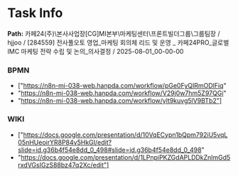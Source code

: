 # Task Info

**Path:** 카페24(주)\본사사업장\[CG]MI본부\마케팅센터\프론트빌더그룹\그룹팀장 / hjjoo / [284559] 전사풀오토 영업_마케팅 회의체 리드 및 운영 _ 카페24PRO_글로벌 IMC 마케팅 전략 수립 및 논의_의사결정 / 2025-08-01_00-00-00

### BPMN
- ["https://n8n-mi-038-web.hanpda.com/workflow/pGe0FyQIRmODlFiq"
- "https://n8n-mi-038-web.hanpda.com/workflow/V29j0w7hm5Z97QGi"
- "https://n8n-mi-038-web.hanpda.com/workflow/ylt9kuvg5lV9BTb2"]

### WIKI
- ["https://docs.google.com/presentation/d/10VqECypn1bQpm792iU5vqL05nHUeoirYR8P84v5HkGI/edit?slide=id.g36b4f54e8dd_0_498#slide=id.g36b4f54e8dd_0_498"
- "https://docs.google.com/presentation/d/1LPnpiPKZGdAPLDDkZnlmGd5rxdVGsIGzS88bz47q2Xc/edit"]

